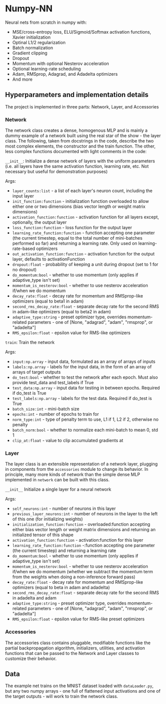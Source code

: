 # Numpy-NN
Neural nets from scratch in numpy with:
- MSE/cross-entropy loss, ELU/Sigmoid/Softmax activation functions, Xavier initialization
- Optinal L1/2 regularization
- Batch normalization
- Gradient clipping
- Dropout
- Momentum with optional Nesterov acceleration
- Optional learning-rate scheduling
- Adam, RMSprop, Adagrad, and Adadelta optimizers
- And more

## Hyperparameters and implementation details
The project is implemented in three parts: Network, Layer, and Accessories
### Network
The network class creates a dense, homogenous MLP and is mainly a dummy example of a network built using the real star of the show - the layer class. The following, taken from docstrings in the code, describe the two most complex elements, the constructor and the train function. The other, less complex functions documented with light comments in the code:  

`__init__`:
Initialize a dense network of layers with the uniform parameters (i.e. all layers have the same activation function, learning rate, etc. Not necessary but useful for demonstration purposes)

Args:

- `layer_counts:list` - a list of each layer's neuron count, including the input layer
- `init_function:function` - initialization function overloaded to allow either one or two dimensions (bias vector length or weight matrix dimensions)
- `activation_function:function` - activation function for all layers except, optionally, the output layer
- `loss_function:function` - loss function for the output layer
- `learning_rate_function:function` - function accepting one parameter (the current timestep, equal to the total number of mini-batches performed so far) and returning a learning rate. Only used on learning-rate-based optimizers
- `out_activation_function:function` - activation function for the output layer, defaults to activationFunction
- `dropout:float` - probability of keeping a unit during dropout (set to 1 for no dropout)
- `do_momentum:bool` - whether to use momentum (only applies if adaptive_type isn't set)
- `momentum_is_nesterov:bool` - whether to use nesterov acceleration if/when we do momentum
- `decay_rate:float` - decay rate for momentum and RMSprop-like optimizers (equal to beta1 in adam)
- `second_rms_decay_rate:float` - separate decay rate for the second RMS in adam-like optimizers (equal to beta2 in adam)
- `adaptive_type:string` - preset optimizer type, overrides momentum-related parameters - one of [None, "adagrad", "adam", "rmsprop", or "adadelta"]
- `RMS_epsilon:float` - epsilon value for RMS-like optimizers

`train`:
Train the network

Args:

- `input:np.array` - input data, formulated as an array of arrays of inputs
- `labels:np.array` - labels for the input data, in the form of an array of arrays of target outputs
- `do_test:bool` - whether to test the network after each epoch. Must also provide test_data and test_labels if True
- `test_data:np.array` - input data for testing in between epochs. Required if do_test is True
- `test_labels:np.array` - labels for the test data. Required if do_test is True
- `batch_size:int` - mini-batch size
- `epochs:int` - number of epochs to train for
- `norm_type:int` - type of penalty term to use, L1 if 1, L2 if 2, otherwise no penalty
- `batch_norm:bool` - whether to normalize each mini-batch to mean 0, std 1
- `clip_at:float` - value to clip accumulated gradients at
### Layer
The layer class is an extensible representation of a network layer, plugging in components from the `accessories` module to change its behavior. In principle, many more kinds of network than the simple dense MLP implemented in `network` can be built with this class.

`__init__`
Initialize a single layer for a neural network

Args:

- `self_neurons:int` - number of neurons in this layer
- `previous_layer_neurons:int` - number of neurons in the layer to the left of this one (for initializing weights)
- `initialization_function:function` - overloaded:function accepting either bias vector length or weight matrix dimensions and returning an initialized tensor of this shape
- `activation_function:function` - activation:function for this layer
- `learning_rate_function:function` -:function accepting one parameter (the current timestep) and returning a learning rate
- `do_momentum:bool` - whether to use momentum (only applies if adaptive_type isn't set)
- `momentum_is_nesterov:bool` - whether to use nesterov acceleration if/when we do momentum (whether we subtract the momentum term from the weights when doing a non-inference forward pass)
- `decay_rate:float` - decay rate for momentum and RMSprop-like optimizers (equal to beta in adam and adadelta)
- `second_rms_decay_rate:float` - separate decay rate for the second RMS in adadelta and adam
- `adaptive_type:string` - preset optimizer type, overrides momentum-related parameters - one of [None, "adagrad", "adam", "rmsprop", or "adadelta"]
- `RMS_epsilon:float` - epsilon value for RMS-like preset optimizers
### Accessories
The accessories class contains pluggable, modifiable functions like the partial backpropagation algorithm, initializers, utilities, and activation functions that can be passed to the Network and Layer classes to customize their behavior.

## Data
The example net trains on the MNIST dataset loaded with `dataLoader.py`, but any two numpy arrays - one full of flattened input activations and one of the target outputs - will work to train the network class.
